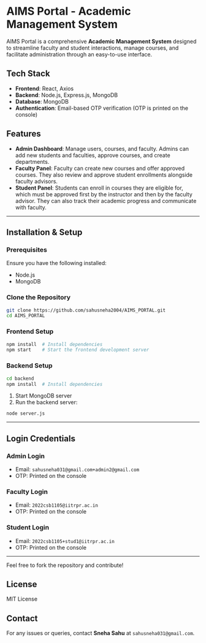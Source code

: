 # AIMS Portal - Academic Management System

AIMS Portal is a comprehensive **Academic Management System** designed to streamline faculty and student interactions, manage courses, and facilitate administration through an easy-to-use interface.

## Tech Stack

- **Frontend**: React, Axios
- **Backend**: Node.js, Express.js, MongoDB
- **Database**: MongoDB
- **Authentication**: Email-based OTP verification (OTP is printed on the console)

## Features

- **Admin Dashboard**: Manage users, courses, and faculty. Admins can add new students and faculties, approve courses, and create departments.
- **Faculty Panel**: Faculty can create new courses and offer approved courses. They also review and approve student enrollments alongside faculty advisors.
- **Student Panel**: Students can enroll in courses they are eligible for, which must be approved first by the instructor and then by the faculty advisor. They can also track their academic progress and communicate with faculty.

---

## Installation & Setup

### Prerequisites

Ensure you have the following installed:

- Node.js
- MongoDB

### Clone the Repository

```bash
git clone https://github.com/sahusneha2004/AIMS_PORTAL.git
cd AIMS_PORTAL
```

### Frontend Setup

```bash
npm install  # Install dependencies
npm start    # Start the frontend development server
```

### Backend Setup

```bash
cd backend
npm install  # Install dependencies
```

1. Start MongoDB server
2. Run the backend server:

```bash
node server.js
```

---

## Login Credentials

### Admin Login

- Email: `sahusneha031@gmail.com+admin2@gmail.com`
- OTP: Printed on the console

### Faculty Login

- Email: `2022csb1105@iitrpr.ac.in`
- OTP: Printed on the console

### Student Login

- Email: `2022csb1105+stud1@iitrpr.ac.in`
- OTP: Printed on the console

---
Feel free to fork the repository and contribute!

## License

MIT License

## Contact

For any issues or queries, contact **Sneha Sahu** at `sahusneha031@gmail.com`.
